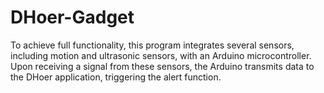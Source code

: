 # DHoer-Gadget
To achieve full functionality, this program integrates several sensors, including motion and ultrasonic sensors, with an Arduino microcontroller. Upon receiving a signal from these sensors, the Arduino transmits data to the DHoer application, triggering the alert function. 
